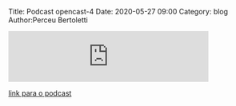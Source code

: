 Title: Podcast opencast-4
Date: 2020-05-27 09:00
Category: blog
Author:Perceu Bertoletti

<iframe src="https://anchor.fm/opencast/embed/episodes/WordPress-para-agncias-com-Mateus-vila-eeofnl/a-a2b77ud" height="102px" width="400px" frameborder="0" scrolling="no"></iframe>

[link para o podcast](https://anchor.fm/opencast)